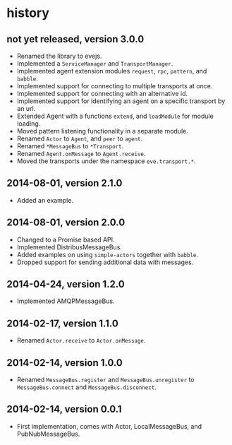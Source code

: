 # history


## not yet released, version 3.0.0

- Renamed the library to evejs.
- Implemented a `ServiceManager` and `TransportManager`.
- Implemented agent extension modules `request`, `rpc`, `pattern`, and `babble`.
- Implemented support for connecting to multiple transports at once.
- Implemented support for connecting with an alternative id.
- Implemented support for identifying an agent on a specific transport by an url.
- Extended Agent with a functions `extend`, and `loadModule` for module loading. 
- Moved pattern listening functionality in a separate module.
- Renamed `Actor` to `Agent`, and `peer` to `agent`. 
- Renamed `*MessageBus` to `*Transport`. 
- Renamed `Agent.onMessage` to `Agent.receive`. 
- Moved the transports under the namespace `eve.transport.*`.


## 2014-08-01, version 2.1.0

- Added an example.


## 2014-08-01, version 2.0.0

- Changed to a Promise based API.
- Implemented DistribusMessageBus.
- Added examples on using `simple-actors` together with `babble`.
- Dropped support for sending additional data with messages.


## 2014-04-24, version 1.2.0

- Implemented AMQPMessageBus.


## 2014-02-17, version 1.1.0

- Renamed `Actor.receive` to `Actor.onMessage`.


## 2014-02-14, version 1.0.0

- Renamed `MessageBus.register` and `MessageBus.unregister` to
  `MessageBus.connect` and `MessageBus.disconnect`.


## 2014-02-14, version 0.0.1

- First implementation, comes with Actor, LocalMessageBus,
  and PubNubMessageBus.

